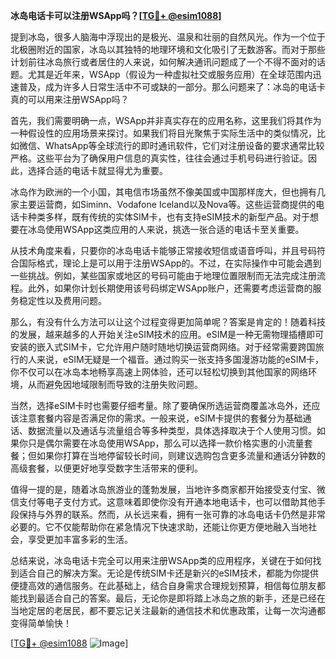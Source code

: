 **冰岛电话卡可以注册WSApp吗？[[TG💪+ @esim1088](https://t.me/s/esim1088)]**

提到冰岛，很多人脑海中浮现出的是极光、温泉和壮丽的自然风光。作为一个位于北极圈附近的国家，冰岛以其独特的地理环境和文化吸引了无数游客。而对于那些计划前往冰岛旅行或者居住的人来说，如何解决通讯问题成了一个不得不面对的话题。尤其是近年来，WSApp（假设为一种虚拟社交或服务应用）在全球范围内迅速普及，成为许多人日常生活中不可或缺的一部分。那么问题来了：冰岛的电话卡真的可以用来注册WSApp吗？

首先，我们需要明确一点，WSApp并非真实存在的应用名称，这里我们将其作为一种假设性的应用场景来探讨。如果我们将目光聚焦于实际生活中的类似情况，比如微信、WhatsApp等全球流行的即时通讯软件，它们对注册设备的要求通常比较严格。这些平台为了确保用户信息的真实性，往往会通过手机号码进行验证。因此，选择合适的电话卡就显得尤为重要。

冰岛作为欧洲的一个小国，其电信市场虽然不像美国或中国那样庞大，但也拥有几家主要运营商，如Siminn、Vodafone Iceland以及Nova等。这些运营商提供的电话卡种类多样，既有传统的实体SIM卡，也有支持eSIM技术的新型产品。对于想要在冰岛使用WSApp这类应用的人来说，挑选一张合适的电话卡至关重要。

从技术角度来看，只要你的冰岛电话卡能够正常接收短信或语音呼叫，并且号码符合国际格式，理论上是可以用于注册WSApp的。不过，在实际操作中可能会遇到一些挑战。例如，某些国家或地区的号码可能由于地理位置限制而无法完成注册流程。此外，如果你计划长期使用该号码绑定WSApp账户，还需要考虑运营商的服务稳定性以及费用问题。

那么，有没有什么方法可以让这个过程变得更加简单呢？答案是肯定的！随着科技的发展，越来越多的人开始关注eSIM技术的应用。eSIM是一种无需物理插槽即可安装的嵌入式SIM卡，它允许用户随时随地切换运营商网络。对于经常需要跨国旅行的人来说，eSIM无疑是一个福音。通过购买一张支持多国漫游功能的eSIM卡，你不仅可以在冰岛本地畅享高速上网体验，还可以轻松切换到其他国家的网络环境，从而避免因地域限制而导致的注册失败问题。

当然，选择eSIM卡时也需要仔细考量。除了要确保所选运营商覆盖冰岛外，还应该注意套餐内容是否满足你的需求。一般来说，eSIM卡提供的套餐分为基础通话、数据流量以及通话与流量组合等多种类型，具体选择取决于个人使用习惯。如果你只是偶尔需要在冰岛使用WSApp，那么可以选择一款价格实惠的小流量套餐；但如果你打算在当地停留较长时间，则建议选购包含更多流量和通话分钟数的高级套餐，以便更好地享受数字生活带来的便利。

值得一提的是，随着冰岛旅游业的蓬勃发展，当地许多商家都开始接受支付宝、微信支付等电子支付方式。这意味着即使你没有开通本地电话卡，也可以借助其他手段保持与外界的联系。然而，从长远来看，拥有一张可靠的冰岛电话卡仍然是非常必要的。它不仅能帮助你在紧急情况下快速求助，还能让你更方便地融入当地社会，享受更加丰富多彩的生活。

总结来说，冰岛电话卡完全可以用来注册WSApp类的应用程序，关键在于如何找到适合自己的解决方案。无论是传统SIM卡还是新兴的eSIM技术，都能为你提供便捷高效的通信服务。在此基础上，结合自身需求合理规划预算，相信每位朋友都能找到最适合自己的答案。最后，无论你是即将踏上冰岛之旅的新手，还是已经在当地定居的老居民，都不要忘记关注最新的通信技术和优惠政策，让每一次沟通都变得简单愉快！

[[TG💪+ @esim1088](https://t.me/s/esim1088) ![Image](https://i.postimg.cc/4NQfJmqS/Snipaste-2025-05-13-00-14-12.png)]